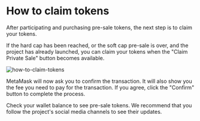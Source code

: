 # How to claim tokens

After participating and purchasing pre-sale tokens, the next step is to claim your tokens.

If the hard cap has been reached, or the soft cap pre-sale is over, and the project has already launched, you can claim your tokens when the "Claim Private Sale" button becomes available.

![how-to-claim-tokens](../.gitbook/assets/launchpad/Snipaste_2022-05-08_21-43-01.png)



MetaMask will now ask you to confirm the transaction. It will also show you the fee you need to pay for the transaction. If you agree, click the "Confirm" button to complete the process.

Check your wallet balance to see pre-sale tokens. We recommend that you follow the project's social media channels to see their updates.